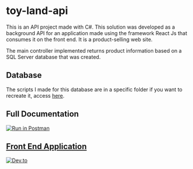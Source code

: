 # toy-land-api 
This is an API project made with C#. This solution was developed as a background API for an application made using the framework React Js that consumes it on the front end. It is a product-selling web site.

The main controller implemented returns product information based on a SQL Server database that was created.

## Database

The scripts I made for this database are in a specific folder if you want to recreate it, access [here](https://github.com/AaronCrvl/toy-land-api/tree/main/ConsoleToyLand/Script).

## Full Documentation
[![Run in Postman](https://run.pstmn.io/button.svg)](https://app.getpostman.com/run-collection/14884930-5caa0e2e-b71b-4898-99df-57f796db6cf5?action=collection%2Ffork&collection-url=entityId%3D14884930-5caa0e2e-b71b-4898-99df-57f796db6cf5%26entityType%3Dcollection%26workspaceId%3D5f8dd852-17d1-4a98-af60-0421cc342198)

## [Front End Application](https://github.com/AaronCrvl/toy-land-web)
[![Dev.to](https://github-readme-stats.vercel.app/api/pin/?username=AaronCrvl&repo=toy-land-web&theme=dracula)](https://github.com/thepracticaldev/dev.to)

